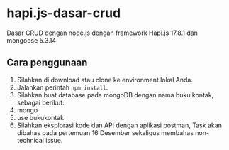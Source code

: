 # hapi.js-dasar-crud
Dasar CRUD dengan node.js dengan framework Hapi.js 17.8.1 dan mongoose 5.3.14

## Cara penggunaan
1. Silahkan di download atau clone ke environment lokal Anda.
3. Jalankan perintah `npm install`.
3. Silahkan buat database pada mongoDB dengan nama buku kontak, sebagai berikut:
 1. mongo
 2. use bukukontak
4. Silahkan eksplorasi kode dan API dengan aplikasi postman, Task akan dibahas pada pertemuan 16 Desember sekaligus membahas non-technical issue.
